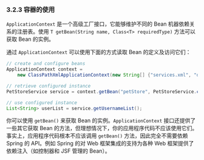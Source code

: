 ### 3.2.3 容器的使用

`ApplicationContext` 是一个高级工厂接口，它能够维护不同的 Bean 机器依赖关系的注册表。使用 `T getBean(String name, Class<T> requiredType)` 方法可以获取 Bean 的实例。

通过 `ApplicationContext` 可以使用下面的方式读取 Bean 的定义及访问它们：

```java
// create and configure beans
ApplicationContext context =
	new ClassPathXmlApplicationContext(new String[] {"services.xml", "daos.xml"});

// retrieve configured instance
PetStoreService service = context.getBean("petStore", PetStoreService.class);

// use configured instance
List<String> userList = service.getUsernameList();
```

你可以使用 `getBean()` 来获取 Bean 的实例。`ApplicationContext` 接口还提供了一些其它获取 Bean 的方法，但理想情况下，你的应用程序代码不应该使用它们。事实上，应用程序代码根本不应该调用 `getBean()` 方法，因此完全不需要依赖 Spring 的 API。例如 Spring 的对 Web 框架集成的支持为各种 Web 框架提供了依赖注入（如控制器和 JSF 管理的 Bean）。

